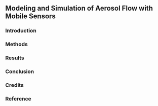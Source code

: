 ## Modeling and Simulation of Aerosol Flow with Mobile Sensors

### Introduction

### Methods

### Results

### Conclusion

### Credits

### Reference
